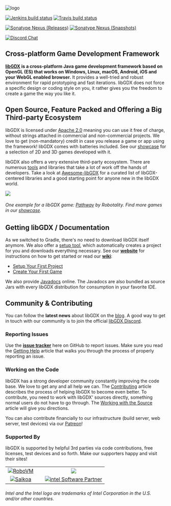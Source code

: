 ![logo](http://libgdx.com/assets/images/logo.png)

[![Jenkins build status](https://libgdx.badlogicgames.com/jenkins/buildStatus/icon?subject=Jenkins&job=libgdx&.png)](https://libgdx.badlogicgames.com/jenkins/job/libgdx/) 
[![Travis build status](https://img.shields.io/travis/libgdx/libgdx/master.svg?label=Travis%20CI)](https://travis-ci.org/libgdx/libgdx)

[![Sonatype Nexus (Releases)](https://img.shields.io/nexus/r/com.badlogicgames.gdx/gdx?nexusVersion=2&server=https%3A%2F%2Foss.sonatype.org&label=version)](https://search.maven.org/artifact/com.badlogicgames.gdx/gdx)
[![Sonatype Nexus (Snapshots)](https://img.shields.io/nexus/s/com.badlogicgames.gdx/gdx?server=https%3A%2F%2Foss.sonatype.org&label=snapshot)](https://oss.sonatype.org/#nexus-search;gav~com.badlogicgames.gdx~gdx~~~~kw,versionexpand)

[![Discord Chat](https://img.shields.io/discord/348229412858101762?logo=discord)](https://discord.gg/7c6Wg8H)

## Cross-platform Game Development Framework
**[libGDX](https://libgdx.github.io) is a cross-platform Java game development framework based on OpenGL (ES) that works on Windows, Linux, macOS, Android, iOS and your WebGL enabled browser.** It provides a well-tried and robust environment for rapid prototyping and fast iterations. libGDX does not force a specific design or coding style on you, it rather gives you the freedom to create a game the way you like it.

## Open Source, Feature Packed and Offering a Big Third-party Ecosystem
libGDX is licensed under [Apache 2.0](http://www.apache.org/licenses/LICENSE-2.0.html) meaning you can use it free of charge, without strings attached in commercial and non-commercial projects. We love to get (non-mandatory) credit in case you release a game or app using the framework! libGDX comes with batteries included. See our [showcase](https://libgdx.github.io/showcase/) for a selection of 2D and 3D games developed with it. 

libGDX also offers a very extensive third-party ecosystem. There are numerous [tools](https://libgdx.github.io/dev/tools/) and libraries that take a lot of work off the hands of developers. Take a look at [Awesome-libGDX](https://github.com/rafaskb/awesome-libgdx#readme) for a curated list of libGDX-centered libraries and a good starting point for anyone new in the libGDX world.

![](https://libgdx.github.io/assets/images/index_showcase/game0.png)
###### One example for a libGDX game: [Pathway](https://store.steampowered.com/app/546430/Pathway/) by Robotality. Find more games in our [showcase](https://libgdx.github.io/showcase/).

## Getting libGDX / Documentation
As we switched to Gradle, there's no need to download libGDX itself anymore. We also offer a [setup tool](https://libgdx.github.io/dev/#how-to-get-started-with-libgdx), which automatically creates a project for you and downloads everything necessary. See our **[website](https://libgdx.github.io/dev/setup/)** for instructions on how to get started or read our **[wiki](https://github.com/libgdx/libgdx/wiki)**:

- [Setup Your First Project](http://libgdx.com/dev/setup/)
- [Create Your First Game](https://github.com/libgdx/libgdx/wiki/A-Simple-Game)

We also provide [Javadocs](http://libgdx.badlogicgames.com/nightlies/docs/api/) online. The Javadocs are also bundled as source Jars with every libGDX distribution for consumption in your favorite IDE.

## Community & Contributing
You can follow the **latest news** about libGDX on the [blog](https://libgdx.github.io/news/). A good way to get in touch with our community is to join the official [libGDX Discord](https://discord.gg/6pgDK9F).

### Reporting Issues
Use the **[issue tracker](https://github.com/libgdx/libgdx/issues)** here on GitHub to report issues. Make sure you read the [Getting Help](https://github.com/libgdx/libgdx/wiki/Getting-help) article that walks you through the process of properly reporting an issue.

### Working on the Code
libGDX has a strong developer community constantly improving the code base. We love to get any and all help we can. The [Contributing](https://github.com/libgdx/libgdx/wiki/Contributing) article describes the process of helping libGDX to become even better. To contribute, you need to work with libGDX' sources directly, something normal users do not have to go through. The [Working with the Source](https://libgdx.github.io/dev/from_source/) article will give you directions.

You can also contribute financially to our infrastructure (build server, web server, test devices) via our [Patreon](http://patreon.com/libgdx)!

### Supported By
libGDX is supported by helpful 3rd parties via code contributions, free licenses, test devices and so forth. Make our supporters happy and visit their sites!

<table>
<tr>
<td style="text-align: center;"><a href="https://github.com/MobiVM/robovm"><img style="margin-right:20px" src="http://libgdx.com/assets/images/sponsors/robovm.png" alt="RoboVM" /></a></td>
<td style="text-align: center;"><a href="http://bit.ly/spinegdx"><img src="http://libgdx.com/assets/images/sponsors/spine.png"></a></td>
</tr>

<tr>
<td style="text-align: center;"><a href="http://bit.ly/saikoagdx"><img style="margin-right:20px" src="http://libgdx.com/assets/images/sponsors/saikoa.png" alt="Saikoa" /></a></td>
<td style="text-align: center;"><a href="http://bit.ly/intelgdx"><img src="http://libgdx.com/assets/images/sponsors/intel.png" alt="intel Software Partner" /></a></td>
</tr>
</table>

###### Intel and the Intel logo are trademarks of Intel Corporation in the U.S. and/or other countries.
